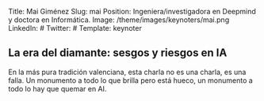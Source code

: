 Title: Mai Giménez
Slug: mai
Position: Ingeniera/investigadora en Deepmind y doctora en Informática.
Image: /theme/images/keynoters/mai.png
LinkedIn: #
Twitter: #
Template: keynoter

## La era del diamante: sesgos y riesgos en IA

En la más pura tradición valenciana, esta charla no es una charla, es una falla.
Un monumento a todo lo que brilla pero está hueco, un monumento a todo lo hay que quemar en AI.
